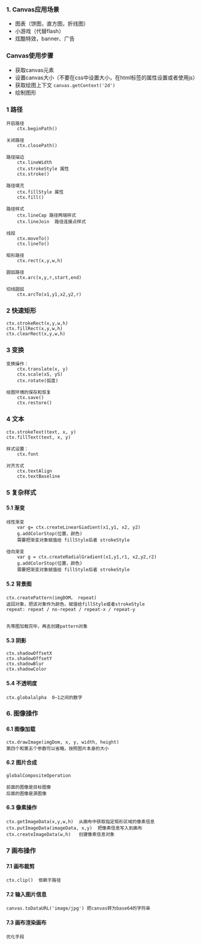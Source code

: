 ### 1. Canvas应用场景

* 图表（饼图，直方图，折线图）
* 小游戏（代替flash）
* 炫酷特效，banner、广告

### Canvas使用步骤

* 获取canvas元素
* 设置canvas大小（不要在css中设置大小，在html标签的属性设置或者使用js）
* 获取绘图上下文 `canvas.getContext('2d')`
* 绘制图形


### 1 路径

```
开启路径
	ctx.beginPath()
	
关闭路径
	ctx.closePath()
	
路径描边
	ctx.lineWidth
	ctx.strokeStyle 属性
	ctx.stroke()
	
路径填充
	ctx.fillStyle 属性
	ctx.fill()
	
路径样式
	ctx.lineCap 路径两端样式
	ctx.lineJoin  路径连接点样式
	
线段
	ctx.moveTo()
	ctx.lineTo()
	
矩形路径
	ctx.rect(x,y,w,h)

圆弧路径
	ctx.arc(x,y,r,start,end)  
	
切线圆弧
	ctx.arcTo(x1,y1,x2,y2,r)

```

### 2 快速矩形

```
ctx.strokeRect(x,y,w,h)
ctx.fillRect(x,y,w,h)
ctx.clearRect(x,y,w,h)
```
### 3 变换

```
变换操作：
	ctx.translate(x, y)
	ctx.scale(xS, yS)
	ctx.rotate(弧度)
	
绘图环境的保存和恢复
	ctx.save()
	ctx.restore()
```
### 4 文本

```
ctx.strokeText(text, x, y)
ctx.fillText(text, x, y)

样式设置：
	ctx.font   
	
对齐方式
	ctx.textAlign
	ctx.textBaseline
```

### 5 复杂样式

#### 5.1 渐变

```
线性渐变
	var g= ctx.createLinearGiadient(x1,y1, x2, y2)
	g.addColorStop(位置，颜色)
	需要把渐变对象赋值给 fillStyle后者 strokeStyle
	
径向渐变
	var g = ctx.createRadialGradient(x1,y1,r1, x2,y2,r2)
	g.addColorStop(位置，颜色)
	需要把渐变对象赋值给 fillStyle后者 strokeStyle
```



#### 5.2 背景图

```
ctx.createPattern(imgDOM， repeat)
返回对象，把该对象作为颜色，赋值给fillStyle或者strokeStyle
repeat: repeat / no-repeat / repeat-x / repeat-y


先等图加载完毕，再去创建pattern对象
```



#### 5.3 阴影

```
ctx.shadowOffsetX
ctx.shadowOffsetY
ctx.shadowBlur
ctx.shadowColor
```



#### 5.4 不透明度

```
ctx.globalalpha  0~1之间的数字
```



### 6. 图像操作

#### 6.1 图像加载

```
ctx.drawImage(imgDom, x, y, width, height)
第四个和第五个参数可以省略，按照图片本身的大小
```

#### 6.2 图片合成

```
globalCompositeOperation 

前面的图像是目标图像
后面的图像是源图像
```

#### 6.3 像素操作

```
ctx.getImageData(x,y,w,h)  从画布中获取指定矩形区域的像素信息
ctx.putImageData(imageData, x,y)  把像素信息写入到画布
ctx.createImageData(w,h)   创建像素信息对象
```

### 7 画布操作

#### 7.1 画布裁剪

```
ctx.clip()  依赖于路径
```



#### 7.2 输入图片信息

```
canvas.toDataURL('image/jpg') 把canvas转为base64的字符串
```

#### 7.3 画布渲染画布

```
优化手段
```


